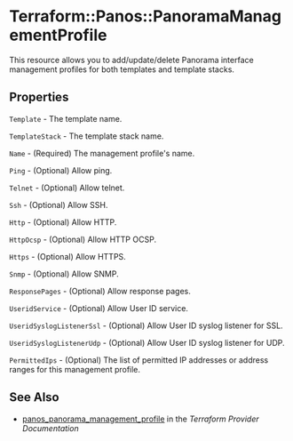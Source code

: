 # Terraform::Panos::PanoramaManagementProfile

This resource allows you to add/update/delete Panorama interface management profiles
for both templates and template stacks.

## Properties

`Template` - The template name.

`TemplateStack` - The template stack name.

`Name` - (Required) The management profile's name.

`Ping` - (Optional) Allow ping.

`Telnet` - (Optional) Allow telnet.

`Ssh` - (Optional) Allow SSH.

`Http` - (Optional) Allow HTTP.

`HttpOcsp` - (Optional) Allow HTTP OCSP.

`Https` - (Optional) Allow HTTPS.

`Snmp` - (Optional) Allow SNMP.

`ResponsePages` - (Optional) Allow response pages.

`UseridService` - (Optional) Allow User ID service.

`UseridSyslogListenerSsl` - (Optional) Allow User ID syslog listener for SSL.

`UseridSyslogListenerUdp` - (Optional) Allow User ID syslog listener for UDP.

`PermittedIps` - (Optional) The list of permitted IP addresses or address ranges for this management profile.


## See Also

* [panos_panorama_management_profile](https://www.terraform.io/docs/providers/panos/r/panorama_management_profile.html) in the _Terraform Provider Documentation_